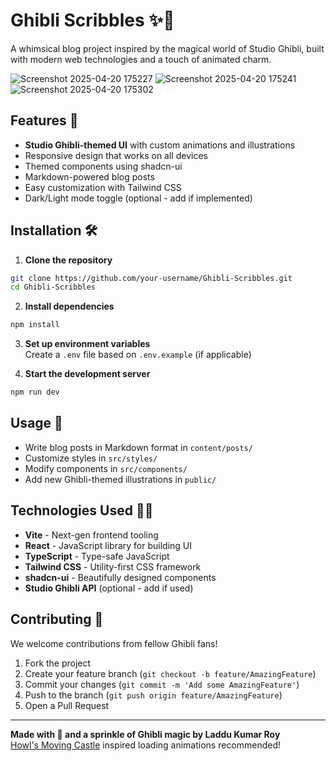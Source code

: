 

# Ghibli Scribbles ✨🍃

A whimsical blog project inspired by the magical world of Studio Ghibli, built with modern web technologies and a touch of animated charm.





![Screenshot 2025-04-20 175227](https://github.com/user-attachments/assets/17f3218a-4e20-44cd-899b-3c86a3cac30f)
![Screenshot 2025-04-20 175241](https://github.com/user-attachments/assets/97a77da7-0e08-4d72-8772-f4c2a57a9156)
![Screenshot 2025-04-20 175302](https://github.com/user-attachments/assets/89101a55-7c3b-4e71-bb42-533525aae1cb)


## Features 🌟
- **Studio Ghibli-themed UI** with custom animations and illustrations
- Responsive design that works on all devices
- Themed components using shadcn-ui
- Markdown-powered blog posts
- Easy customization with Tailwind CSS
- Dark/Light mode toggle (optional - add if implemented)

## Installation 🛠️

1. **Clone the repository**
```bash
git clone https://github.com/your-username/Ghibli-Scribbles.git
cd Ghibli-Scribbles
```

2. **Install dependencies**
```bash
npm install
```

3. **Set up environment variables**  
Create a `.env` file based on `.env.example` (if applicable)

4. **Start the development server**
```bash
npm run dev
```

## Usage 📖
- Write blog posts in Markdown format in `content/posts/`
- Customize styles in `src/styles/`
- Modify components in `src/components/`
- Add new Ghibli-themed illustrations in `public/`

## Technologies Used 🧙‍♂️
- **Vite** - Next-gen frontend tooling
- **React** - JavaScript library for building UI
- **TypeScript** - Type-safe JavaScript
- **Tailwind CSS** - Utility-first CSS framework
- **shadcn-ui** - Beautifully designed components
- **Studio Ghibli API** (optional - add if used)

## Contributing 🤝
We welcome contributions from fellow Ghibli fans!  
1. Fork the project
2. Create your feature branch (`git checkout -b feature/AmazingFeature`)
3. Commit your changes (`git commit -m 'Add some AmazingFeature'`)
4. Push to the branch (`git push origin feature/AmazingFeature`)
5. Open a Pull Request



---

**Made with 💖 and a sprinkle of Ghibli magic by Laddu Kumar Roy**  
[Howl's Moving Castle](https://ghiblicollection.com/) inspired loading animations recommended!
